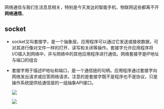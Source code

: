 网络通信与我们生活息息相关，特别是今天发达的智能手机、物联网这些都离不开**网络通信**。

## socket

- socket又叫套接字，是一个抽象层，应用程序可以通过它发送或接收数据，可对其进行像对文件一样的打开、读写和关闭等操作。套接字允许应用程序将I/O插入到网络中，并与网络中的其他应用程序进行通信。网络套接字是IP地址与端口的组合

- 套接字用于描述IP地址和端口，是一个通信链的句柄。应用程序通过套接字向网络发出请求或应答网络请求。注意的是套接字既不是程序也不是协议，只是操作系统提供给通信层的一组抽象API接口。

  ![](https://raw.githubusercontent.com/Minyym/figure-bed/master/img/202302021551583.png)

  ![](https://raw.githubusercontent.com/Minyym/figure-bed/master/img/202302021552272.png)

